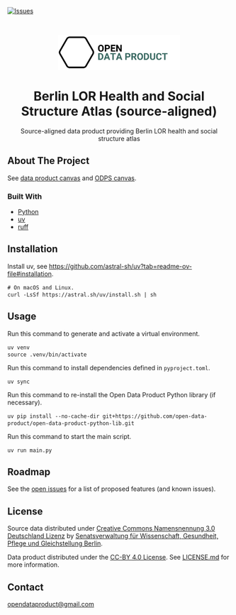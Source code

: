 [![Issues](https://img.shields.io/github/issues/open-data-product/open-data-product-berlin-lor-health-and-social-structure-atlas-source-aligned)](https://github.com/open-data-product/open-data-product-berlin-lor-health-and-social-structure-atlas-source-aligned/issues)

<br />
<p align="center">
  <a href="https://github.com/open-data-product/open-data-product-berlin-lor-health-and-social-structure-atlas-source-aligned">
    <img src="logo-with-text.png" alt="Logo"  style="height: 80px; ">
  </a>

  <h1 align="center">Berlin LOR Health and Social Structure Atlas (source-aligned)</h1>

  <p align="center">
    Source-aligned data product providing Berlin LOR health and social structure atlas
  </p>
</p>

## About The Project

See [data product canvas](docs/data-product-canvas.md) and [ODPS canvas](./docs/odps-canvas.md).

### Built With

* [Python](https://www.python.org/)
* [uv](https://docs.astral.sh/uv/)
* [ruff](https://docs.astral.sh/ruff/)

## Installation

Install uv, see https://github.com/astral-sh/uv?tab=readme-ov-file#installation.

```shell
# On macOS and Linux.
curl -LsSf https://astral.sh/uv/install.sh | sh
```

## Usage

Run this command to generate and activate a virtual environment.

```shell
uv venv
source .venv/bin/activate
```

Run this command to install dependencies defined in `pyproject.toml`.

```shell
uv sync
```

Run this command to re-install the Open Data Product Python library (if necessary).

```shell
uv pip install --no-cache-dir git+https://github.com/open-data-product/open-data-product-python-lib.git
```

Run this command to start the main script.

```shell
uv run main.py
```

## Roadmap

See the [open issues](https://github.com/open-data-product/open-data-product-berlin-lor-health-and-social-structure-atlas-source-aligned/issues) for a list of proposed features (and
 known issues).

## License

Source data distributed under [Creative Commons Namensnennung 3.0 Deutschland Lizenz](https://creativecommons.org/licenses/by/3.0/de/) by [Senatsverwaltung für Wissenschaft, Gesundheit, Pflege und Gleichstellung Berlin](https://www.berlin.de/sen/gesundheit/service/gesundheitsberichterstattung/gesundheit-und-sozialstruktur/).

Data product distributed under the [CC-BY 4.0 License](https://creativecommons.org/licenses/by/4.0/). See [LICENSE.md](./LICENSE.md) for more information.

## Contact

opendataproduct@gmail.com
